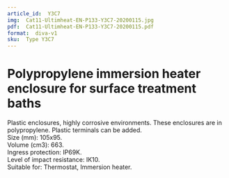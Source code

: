 ```yaml
---
article_id:  Y3C7
img:  Cat11-Ultimheat-EN-P133-Y3C7-20200115.jpg
pdf:  Cat11-Ultimheat-EN-P133-Y3C7-20200115.pdf
format:  diva-v1
sku:  Type Y3C7
---
```


# Polypropylene immersion heater enclosure for surface treatment baths 

Plastic enclosures, highly corrosive environments. These enclosures are in polypropylene. Plastic terminals can be added.  
Size (mm): 105x95.  
Volume (cm3): 663.  
Ingress protection: IP69K.  
Level of impact resistance: IK10.  
Suitable for: Thermostat, Immersion heater.  
  

